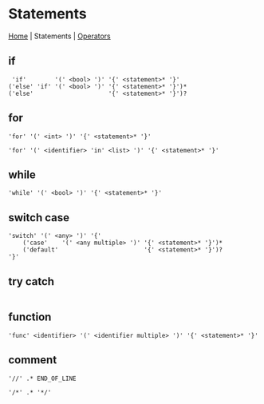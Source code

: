 # Statements

[Home](README.md) |
Statements |
[Operators](Operators.md)

## if
```
 'if'        '(' <bool> ')' '{' <statement>* '}'
('else' 'if' '(' <bool> ')' '{' <statement>* '}')*
('else'                     '{' <statement>* '}')?
```

## for
```
'for' '(' <int> ')' '{' <statement>* '}'
```

```
'for' '(' <identifier> 'in' <list> ')' '{' <statement>* '}'
```

## while
```
'while' '(' <bool> ')' '{' <statement>* '}'
```

## switch case
```
'switch' '(' <any> ')' '{'
    ('case'    '(' <any multiple> ')' '{' <statement>* '}')*
    ('default'                        '{' <statement>* '}')?
'}'
```

## try catch
```

```

## function
```
'func' <identifier> '(' <identifier multiple> ')' '{' <statement>* '}'
```

## comment
```
'//' .* END_OF_LINE
```
```
'/*' .* '*/'
```